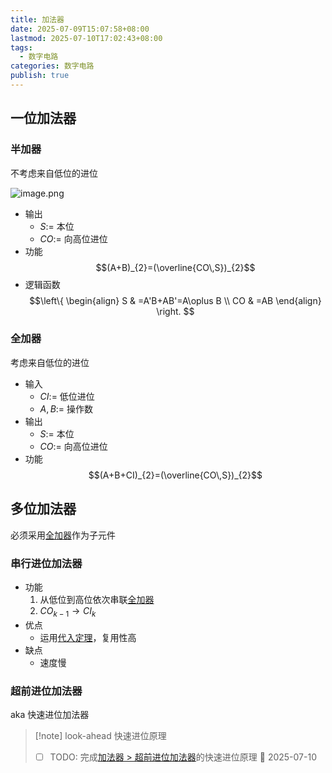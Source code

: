 ```yaml
---
title: 加法器
date: 2025-07-09T15:07:58+08:00
lastmod: 2025-07-10T17:02:43+08:00
tags:
  - 数字电路
categories: 数字电路
publish: true
---
```


## 一位加法器

### 半加器

不考虑来自低位的进位

![image.png](https://s2.loli.net/2025/07/09/I9ft4nCJ3jMEZXa.png)
- 输出
	- $S :=$ 本位
	- $CO :=$ 向高位进位
- 功能 $$(A+B)_{2}=(\overline{CO\,S})_{2}$$
- 逻辑函数 $$\left\{ \begin{align} S & =A'B+AB'=A\oplus B \\ CO & =AB \end{align} \right. $$

### 全加器

考虑来自低位的进位

- 输入
	- $CI:=$ 低位进位
	- $A,B:=$ 操作数
- 输出
	- $S :=$ 本位
	- $CO :=$ 向高位进位
- 功能 $$(A+B+CI)_{2}=(\overline{CO\,S})_{2}$$

## 多位加法器

必须采用[全加器](%E5%8A%A0%E6%B3%95%E5%99%A8.md#)作为子元件

### 串行进位加法器

- 功能
	1. 从低位到高位依次串联[全加器](%E5%8A%A0%E6%B3%95%E5%99%A8.md#)
	2. $CO_{k-1}\to CI_{k}$
- 优点
	- 运用[代入定理](../%E9%80%BB%E8%BE%91%E8%BF%90%E7%AE%97/%E4%BB%A3%E5%85%A5%E5%AE%9A%E7%90%86.md)，复用性高
- 缺点
	- 速度慢

### 超前进位加法器

aka 快速进位加法器

>[!note] look-ahead 快速进位原理
>
>- [ ] TODO: 完成[加法器 > 超前进位加法器](%E5%8A%A0%E6%B3%95%E5%99%A8.md#)的快速进位原理 📅 2025-07-10 





